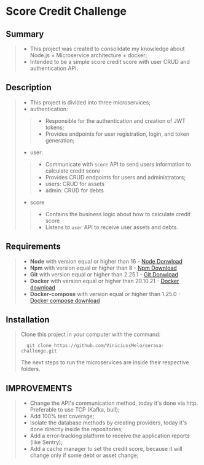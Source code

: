 # Score Credit Challenge

## Summary
> - This project was created to consolidate my knowledge about Node.js + Microservice architecture + docker;
> - Intended to be a simple score credit score with user CRUD and authentication API.

## Description 
> - This project is divided into three microservices;
> - authentication:
>> - Responsible for the authentication and creation of JWT tokens;
>> - Provides endpoints for user registration, login, and token generation;
> - user:
>> - Communicate with ```score``` API to send users information to calculate credit score
>> - Provides CRUD endpoints for users and administrators;
>> - users: CRUD for assets
>> - admin: CRUD for debts
> - score
>> - Contains the business logic about how to calculate credit score
>> - Listens to ```user``` API to receive user assets and debts.

## Requirements

> - **Node** with version equal or higher than 16 - [Node Donwload](https://nodejs.org/pt-br/download/)
> - **Npm** with version equal or higher than 8 - [Npm Download](https://www.npmjs.com/package/download)
> - **Git** with version equal or higher than 2.25.1 - [Git Donwload](https://git-scm.com/downloads)
> - **Docker** with version equal or higher than 20.10.21 - [Docker download](https://docs.docker.com/get-docker/)
> - **Docker-compose** with version equal or higher than 1.25.0 - [Docker compose download](https://docs.docker.com/compose/install/)

## Installation
> Clone this project in your computer with the command:
> ```
> 	git clone https://github.com/ViniciussMelo/serasa-challenge.git
> ```
> The next steps to run the microservices are inside their respective folders.

## IMPROVEMENTS
> - Change the API's communication method, today it's done via http. Preferable to use TCP (Kafka, bull);
> - Add 100% test coverage;
> - Isolate the database methods by creating providers, today it's done directly inside the repositories;
> - Add a error-tracking platform to receive the application reports (like Sentry);
> - Add a cache manager to set the credit score, because it will change only if some debt or asset change;
